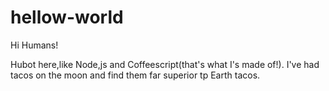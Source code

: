 # hellow-world

Hi Humans!

Hubot here,like Node,js and Coffeescript(that's what I's made of!).
I've had tacos on the moon and find them far superior tp Earth tacos.
